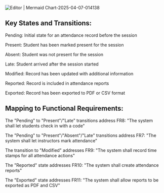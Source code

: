
![Editor | Mermaid Chart-2025-04-07-014138](https://github.com/user-attachments/assets/350ee715-c152-4c54-985e-f0af6a97bb57)


## Key States and Transitions:

Pending: Initial state for an attendance record before the session

Present: Student has been marked present for the session

Absent: Student was not present for the session

Late: Student arrived after the session started

Modified: Record has been updated with additional information

Reported: Record is included in attendance reports

Exported: Record has been exported to PDF or CSV format

## Mapping to Functional Requirements:

The "Pending" to "Present"/"Late" transitions address FR8: "The system shall let students check in with a code"

The "Pending" to "Present"/"Absent"/"Late" transitions address FR7: "The system shall let instructors mark attendance"

The transition to "Modified" addresses FR9: "The system shall record time stamps for all attendance actions"

The "Reported" state addresses FR10: "The system shall create attendance reports"

The "Exported" state addresses FR11: "The system shall allow reports to be exported as PDF and CSV"
